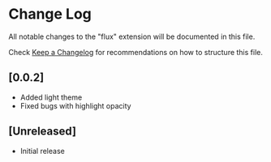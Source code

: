 # Change Log

All notable changes to the "flux" extension will be documented in this file.

Check [Keep a Changelog](http://keepachangelog.com/) for recommendations on how to structure this file.

## [0.0.2]
 - Added light theme
 - Fixed bugs with highlight opacity
## [Unreleased]

- Initial release


